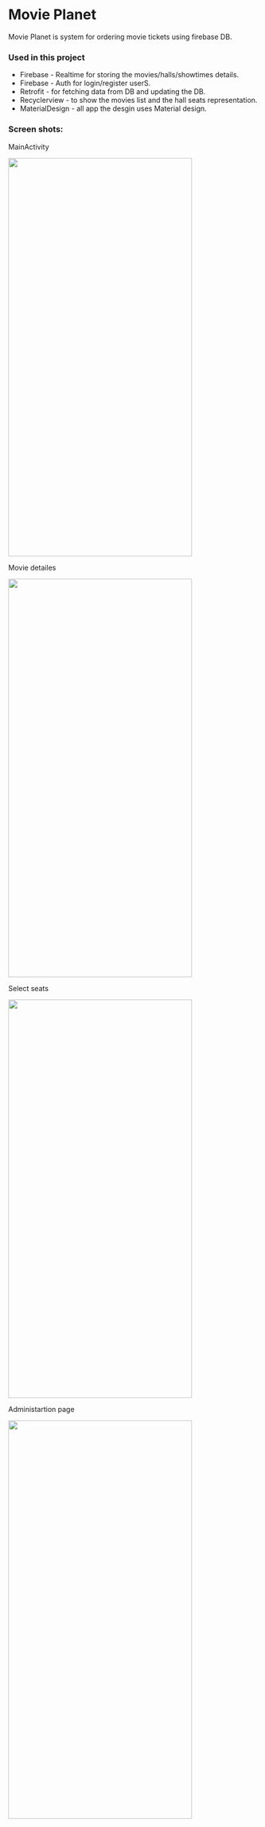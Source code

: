# Movie Planet

Movie Planet is system for ordering movie tickets using firebase DB.

### Used in this project
- Firebase - Realtime for storing the movies/halls/showtimes details.
- Firebase - Auth for login/register userS.
- Retrofit - for fetching data from DB and updating the DB.
- Recyclerview - to show the movies list and the hall seats representation.
- MaterialDesign - all app the desgin uses Material design.


### Screen shots:
MainActivity

<img src="https://user-images.githubusercontent.com/13125281/85692720-4c75b980-b6de-11ea-88e1-53e6f3c5c9e9.jpeg" height="800" width="369">

Movie detailes

<img src="https://user-images.githubusercontent.com/13125281/85692725-4da6e680-b6de-11ea-9d19-e069c3d3ae76.jpeg" height="800" width="369">

Select seats

<img src="https://user-images.githubusercontent.com/13125281/85692715-4b448c80-b6de-11ea-807e-20d08b5ecff6.jpeg" height="800" width="369">

Administartion page

<img src="https://user-images.githubusercontent.com/13125281/85692737-50094080-b6de-11ea-846f-1ffd77abac61.jpeg" height="800" width="369">
